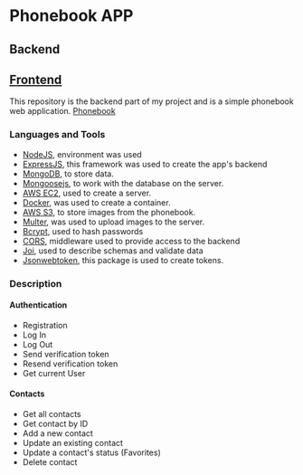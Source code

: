 <h1>Phonebook APP</h1>
<h2>Backend</h2>
<h2> <a href="https://github.com/vladyslav-rohalov/phonebook-frontend/">Frontend</a></h2>
<p>This repository is the backend part of my project and is a simple phonebook web
application. <a href="https://vladyslav-rohalov.github.io/phonebook-frontend/">Phonebook</a>
</p>
<h3>Languages and Tools</h3>
<ul>
    <li>
        <span><a href="https://nodejs.org/" target="_blank" rel="noreferrer">NodeJS</a>, environment was used</span>
    </li>
    <li>
        <span><a href="https://expressjs.com/" target="_blank" rel="noreferrer">ExpressJS</a>, this framework was used to create the app's backend</span>
    </li>
    <li>
        <span><a href="https://www.mongodb.com/" target="_blank" rel="noreferrer">MongoDB</a>, to store data. </span>
    </li>
    <li>
        <span><a href="https://mongoosejs.com/" target="_blank" rel="noreferrer">Mongoosejs</a>, to work with the database on the server. </span>
    </li>
    <li>
        <span><a href="https://aws.amazon.com/ru/ec2/" target="_blank" rel="noreferrer">AWS EC2</a>, used to create a server. </span>
    </li>
    <li>
        <span><a href="https://www.docker.com/" target="_blank" rel="noreferrer">Docker</a>, was used to create a container. </span>
    </li>
    <li>
        <span><a href="https://aws.amazon.com/ru/s3/" target="_blank" rel="noreferrer">AWS S3</a>, to store images from the phonebook. </span>
    </li>
    <li>
        <span><a href="https://github.com/expressjs/multer" target="_blank" rel="noreferrer">Multer</a>, was used to upload images to the server. </span>
    </li>
    <li>
        <span><a href="https://github.com/kelektiv/node.bcrypt.js" target="_blank" rel="noreferrer">Bcrypt</a>, used to hash passwords</span>
    </li>
    <li>
        <span><a href="https://github.com/expressjs/cors" target="_blank" rel="noreferrer">CORS</a>, middleware used to provide access to the backend</span>
    </li>
    <li>
        <span><a href="https://github.com/hapijs/joi" target="_blank" rel="noreferrer">Joi</a>, used to describe schemas and validate data </span>
    </li>
    <li>
        <span><a href="https://www.npmjs.com/package/jsonwebtoken" target="_blank" rel="noreferrer">Jsonwebtoken</a>, this package is used to create tokens.         </span>
    </li>
</ul>

<h3>Description</h3>

<h4>Authentication</h4>
   <ul>
        <li>Registration</li>
        <li>Log In</li>
        <li>Log Out</li>
        <li>Send verification token</li>
        <li>Resend verification token</li>
        <li>Get current User</li>
   </ul>

<h4>Contacts</h4>
   <ul>
        <li>Get all contacts</li>
        <li>Get contact by ID</li>
        <li>Add a new contact</li>
        <li>Update an existing contact</li>
        <li>Update a contact's status (Favorites)</li>
        <li>Delete contact</li>
   </ul>   




  
 

